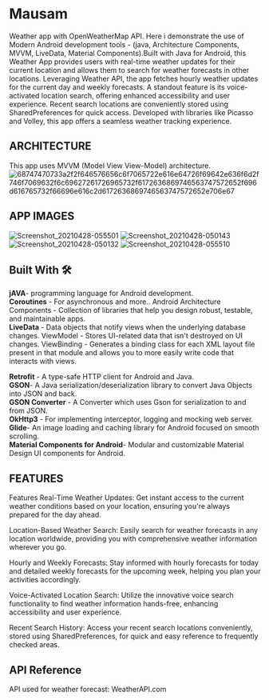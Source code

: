
# Mausam

Weather app with OpenWeatherMap API. Here i demonstrate the use of Modern Android development tools - (java, Architecture Components, MVVM, LiveData, Material Components).Built with Java for Android, this Weather App provides users with real-time weather updates for their current location and allows them to search for weather forecasts in other locations. Leveraging Weather API, the app fetches hourly weather updates for the current day and weekly forecasts. A standout feature is its voice-activated location search, offering enhanced accessibility and user experience. Recent search locations are conveniently stored using SharedPreferences for quick access. Developed with libraries like Picasso and Volley, this app offers a seamless weather tracking experience.


## ARCHITECTURE
This app uses MVVM (Model View View-Model) architecture.
![68747470733a2f2f646576656c6f7065722e616e64726f69642e636f6d2f746f7069632f6c69627261726965732f6172636869746563747572652f696d616765732f66696e616c2d6172636869746563747572652e706e67](https://github.com/stranger0407/Mausam-/assets/113629315/abc528c7-8e71-4e31-9a50-6cc685a1896d)

## APP IMAGES
![Screenshot_20210428-055501](https://github.com/stranger0407/Mausam-/assets/113629315/1fafdfd1-8de2-4ad7-92e7-734f33731af6)
![Screenshot_20210428-050143](https://github.com/stranger0407/Mausam-/assets/113629315/e7088011-59fc-4f6b-914a-1d38666d267c)
![Screenshot_20210428-050132](https://github.com/stranger0407/Mausam-/assets/113629315/0b39cc8c-c750-4869-a42b-ba2f97cc9092)
![Screenshot_20210428-055510](https://github.com/stranger0407/Mausam-/assets/113629315/c5df0b4b-5c5f-454e-8222-a5bda4d4874b)
## Built With 🛠
**jAVA**- programming language for Android development.   
**Coroutines** - For asynchronous and more..
Android Architecture Components - Collection of libraries that help you design robust, testable, and maintainable apps.    
**LiveData** - Data objects that notify views when the underlying database changes.
ViewModel - Stores UI-related data that isn't destroyed on UI changes.
ViewBinding - Generates a binding class for each XML layout file present in that module and allows you to more easily write code that interacts with views.

**Retrofit** - A type-safe HTTP client for Android and Java.      
**GSON**- A Java serialization/deserialization library to convert Java Objects into JSON and back.  
**GSON Converter** - A Converter which uses Gson for serialization to and from JSON.                                   
**OkHttp3** - For implementing interceptor, logging and mocking web server.   
**Glide**- An image loading and caching library for Android focused on smooth scrolling.      
**Material Components for Android**- Modular and customizable Material Design UI components for Android.
## FEATURES
Features
Real-Time Weather Updates: Get instant access to the current weather conditions based on your location, ensuring you're always prepared for the day ahead.

Location-Based Weather Search: Easily search for weather forecasts in any location worldwide, providing you with comprehensive weather information wherever you go.

Hourly and Weekly Forecasts: Stay informed with hourly forecasts for today and detailed weekly forecasts for the upcoming week, helping you plan your activities accordingly.

Voice-Activated Location Search: Utilize the innovative voice search functionality to find weather information hands-free, enhancing accessibility and user experience.

Recent Search History: Access your recent search locations conveniently, stored using SharedPreferences, for quick and easy reference to frequently checked areas.
## API Reference
API used for weather forecast: WeatherAPI.com


